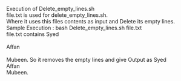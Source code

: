 Execution of Delete_empty_lines.sh 
<br>
file.txt is used for delete_empty_lines.sh. <br>
Where it uses this files contents as input and Delete its empty lines.<br>
Sample Execution : bash Delete_empty_lines.sh file.txt<br>
file.txt contains Syed <br><br> Affan <br><br> Mubeen.
So it removes the empty lines and give Output as Syed <br> Affan <br> Mubeen.
